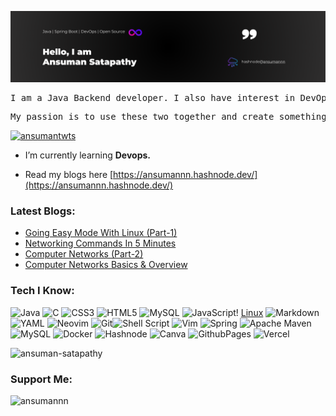 ![profile.png](https://github.com/ansuman-satapathy/ansuman-satapathy/blob/main/assets/profile.png)

<pre>
I am a Java Backend developer. I also have interest in DevOps. Let's connect and work together.
</pre>
<pre>My passion is to use these two together and create something valuable for the tech community.</pre>


<p align="left"> <a href="https://twitter.com/ansumantwts" target="blank"><img src="https://img.shields.io/twitter/follow/ansumantwts?logo=twitter&style=for-the-badge" alt="ansumantwts" /></a> </p>

- I’m currently learning **Devops.**

- Read my blogs here [https://ansumannn.hashnode.dev/](https://ansumannn.hashnode.dev/)



### Latest Blogs:
<!-- BLOG-POST-LIST:START -->
- [Going Easy Mode With Linux &lpar;Part-1&rpar;](https://ansumannn.hashnode.dev/going-easy-mode-with-linux-part-1)
- [Networking Commands In  5 Minutes](https://ansumannn.hashnode.dev/networking-commands-in-5-minutes)
- [Computer Networks &lpar;Part-2&rpar;](https://ansumannn.hashnode.dev/computer-networkingpart-2)
- [Computer Networks Basics &amp; Overview](https://ansumannn.hashnode.dev/computer-networks-basics-overview)
<!-- BLOG-POST-LIST:END -->




### Tech I Know:
![Java](https://img.shields.io/badge/java-%23ED8B00.svg?style=for-the-badge&logo=openjdk&logoColor=white) ![C](https://img.shields.io/badge/c-%2300599C.svg?style=for-the-badge&logo=c&logoColor=white) ![CSS3](https://img.shields.io/badge/css3-%231572B6.svg?style=for-the-badge&logo=css3&logoColor=white) ![HTML5](https://img.shields.io/badge/html5-%23E34F26.svg?style=for-the-badge&logo=html5&logoColor=white) ![MySQL](https://img.shields.io/badge/mysql-%2300f.svg?style=for-the-badge&logo=mysql&logoColor=white) ![JavaScript](https://img.shields.io/badge/JavaScript-323330?style=for-the-badge&logo=javascript&logoColor=F7DF1E)!
[Linux](https://img.shields.io/badge/Linux-FCC624?style=for-the-badge&logo=linux&logoColor=black) ![Markdown](https://img.shields.io/badge/markdown-%23000000.svg?style=for-the-badge&logo=markdown&logoColor=white) ![YAML](https://img.shields.io/badge/yaml-%23ffffff.svg?style=for-the-badge&logo=yaml&logoColor=151515)
![Neovim](https://img.shields.io/badge/NeoVim-%2357A143.svg?&style=for-the-badge&logo=neovim&logoColor=white) ![Git](https://img.shields.io/badge/git-%23F05033.svg?style=for-the-badge&logo=git&logoColor=white)![Shell Script](https://img.shields.io/badge/shell_script-%23121011.svg?style=for-the-badge&logo=gnu-bash&logoColor=white)  ![Vim](https://img.shields.io/badge/VIM-%2311AB00.svg?style=for-the-badge&logo=vim&logoColor=white!)  ![Spring](https://img.shields.io/badge/spring-%236DB33F.svg?style=for-the-badge&logo=spring&logoColor=white) ![Apache Maven](https://img.shields.io/badge/Apache%20Maven-C71A36?style=for-the-badge&logo=Apache%20Maven&logoColor=white) ![MySQL](https://img.shields.io/badge/mysql-%2300000f.svg?style=for-the-badge&logo=mysql&logoColor=white) ![Docker](https://img.shields.io/badge/docker-%230db7ed.svg?style=for-the-badge&logo=docker&logoColor=white) ![Hashnode](https://img.shields.io/badge/Hashnode-2962FF?style=for-the-badge&logo=hashnode&logoColor=white) ![Canva](https://img.shields.io/badge/Canva-%2300C4CC.svg?style=for-the-badge&logo=Canva&logoColor=white) ![GithubPages](https://img.shields.io/badge/github%20pages-121013?style=for-the-badge&logo=github&logoColor=white) ![Vercel](https://img.shields.io/badge/vercel-%23000000.svg?style=for-the-badge&logo=vercel&logoColor=white)

<p align="left"> <img src="https://komarev.com/ghpvc/?username=ansuman-satapathy&label=Profile%20views&color=0e75b6&style=flat" alt="ansuman-satapathy" /> </p>

<h3 align="left">Support Me:</h3>
<p><a href="https://www.buymeacoffee.com/ansumannn"> <img align="left" src="https://cdn.buymeacoffee.com/buttons/v2/default-yellow.png" height="50" width="210" alt="ansumannn" /></a></p><br><br>
